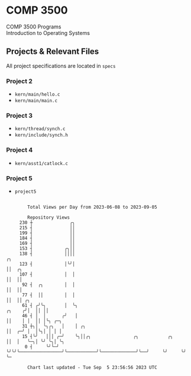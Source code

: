 # COMP 3500
COMP 3500 Programs  
Introduction to Operating Systems  
## Projects & Relevant Files
All project specifications are located in `specs`
### Project 2
- `kern/main/hello.c`
- `kern/main/main.c`
### Project 3
- `kern/thread/synch.c`
- `kern/include/synch.h`
### Project 4
- `kern/asst1/catlock.c`
### Project 5
- `project5`

```

        Total Views per Day from 2023-06-08 to 2023-09-05

        Repository Views
     230 ┼              ╭╮
     215 ┤              ││
     199 ┤              ││
     184 ┤              ││
     169 ┤              ││
     153 ┤            ╭╮││
     138 ┤            ││││                                                         ╭╮
     123 ┤            │╰╯│                                                         ││  ╭╮
     107 ┤            │  │                                                         ││  ││
      92 ┤  ╭╮        │  │                                                         ││  ││
      77 ┤  ││        │  │                                                         ││  ││ ╭╮
      61 ┤ ╭╯╰╮       │  ╰╮                                                 ╭╮    ╭╯│  ││ ││
      46 ┤ │  │      ╭╯   │                                                 ││    │ │  ││ │╰╮ ╭─╮
      31 ┼╮│  ╰╮╭╮   │    │ ╭╮                                              ││  ╭─╯ │  │╰╮│ │ │ │
      15 ┤╰╯   │││ ╭─╯    ╰╮││╭╮                ╭╮           ╭╮             ││  │   ╰─╮│ ╰╯ ╰╮│ ╰╮
       0 ┤     ╰╯╰─╯       ╰╯╰╯╰────────────────╯╰───────────╯╰─────────────╯╰──╯     ╰╯     ╰╯  ╰─

        Chart last updated - Tue Sep  5 23:56:56 2023 UTC
        
```
